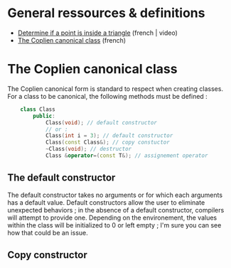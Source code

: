 # General ressources & definitions

- [Determine if a point is inside a triangle](https://www.youtube.com/watch?v=kkucCUlyIUE) (french | video)
- [The Coplien canonical class](https://eric.univ-lyon2.fr/ricco/cours/cours/au_coeur_de_la_prg_objet_cpp.pdf) (french)

# The Coplien canonical class

The Coplien canonical form is standard to respect when creating classes. For a class to be canonical, the following methods must be defined : 

```cpp
	class Class
		public:
			Class(void); // default constructor
			// or :
			Class(int i = 3); // default constructor
			Class(const Class&); // copy constuctor
			~Class(void); // destructor
			Class &operator=(const T&); // assignement operator
```

## The default constructor
The default constructor takes no arguments or for which each arguments has a default value.
Default constructors allow the user to eliminate unexpected behaviors ; in the absence of a default constructor, compilers will attempt to provide one. Depending on the environement, the values within the class will be initialized to 0 or left empty ; I'm sure you can see how that could be an issue. 

## Copy constructor
